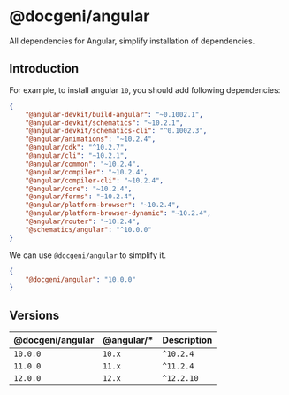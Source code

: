# @docgeni/angular

All dependencies for Angular, simplify installation of dependencies.

## Introduction
For example, to install angular `10`, you should add following dependencies:

```json
{
    "@angular-devkit/build-angular": "~0.1002.1",
    "@angular-devkit/schematics": "~10.2.1",
    "@angular-devkit/schematics-cli": "^0.1002.3",
    "@angular/animations": "~10.2.4",
    "@angular/cdk": "^10.2.7",
    "@angular/cli": "~10.2.1",
    "@angular/common": "~10.2.4",
    "@angular/compiler": "~10.2.4",
    "@angular/compiler-cli": "~10.2.4",
    "@angular/core": "~10.2.4",
    "@angular/forms": "~10.2.4",
    "@angular/platform-browser": "~10.2.4",
    "@angular/platform-browser-dynamic": "~10.2.4",
    "@angular/router": "~10.2.4",
    "@schematics/angular": "^10.0.0"
}
```

We can use `@docgeni/angular` to simplify it.
```json
{
    "@docgeni/angular": "10.0.0"
}
```

## Versions

@docgeni/angular| @angular/* | Description
---| --- | --- 
`10.0.0`| `10.x` | `^10.2.4`
`11.0.0`| `11.x` | `^11.2.4`
`12.0.0`| `12.x` | `^12.2.10`



